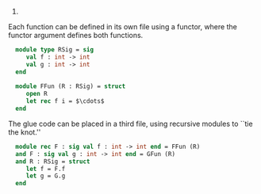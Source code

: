 1.
  Each function can be defined in its own file using a functor, where the
  functor argument defines both functions.
  
```ocaml
  module type RSig = sig
     val f : int -> int
     val g : int -> int
  end
  
  module FFun (R : RSig) = struct
     open R
     let rec f i = $\cdots$
  end
```
  The glue code can be placed in a third file, using recursive modules
  to ``tie the knot.''
  
```ocaml
  module rec F : sig val f : int -> int end = FFun (R)
  and F : sig val g : int -> int end = GFun (R)
  and R : RSig = struct
     let f = F.f
     let g = G.g
  end
```

